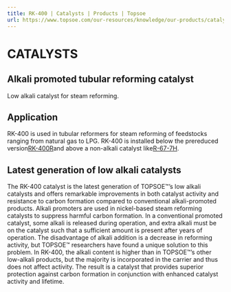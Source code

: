 ```yaml
---
title: RK-400 | Catalysts | Products | Topsoe
url: https://www.topsoe.com/our-resources/knowledge/our-products/catalysts/rk-400#main-content
---
```


# CATALYSTS

## Alkali promoted tubular reforming catalyst

Low alkali catalyst for steam reforming.

## Application

RK-400 is used in tubular reformers for steam reforming of feedstocks ranging from natural gas to LPG. RK-400 is installed below the prereduced version[RK-400R](/products/catalysts/rk-400r)and above a non-alkali catalyst like[R-67-7H](/products/catalysts/r-67-7h).

## Latest generation of low alkali catalysts

The RK-400 catalyst is the latest generation of TOPSOE™’s low alkali catalysts and offers remarkable improvements in both catalyst activity and resistance to carbon formation compared to conventional alkali-promoted products. Alkali promoters are used in nickel-based steam reforming catalysts to suppress harmful carbon formation. In a conventional promoted catalyst, some alkali is released during operation, and extra alkali must be on the catalyst such that a sufficient amount is present after years of operation. The disadvantage of alkali addition is a decrease in reforming activity, but TOPSOE™ researchers have found a unique solution to this problem. In RK-400, the alkali content is higher than in TOPSOE™’s other low-alkali products, but the majority is incorporated in the carrier and thus does not affect activity. The result is a catalyst that provides superior protection against carbon formation in conjunction with enhanced catalyst activity and lifetime.